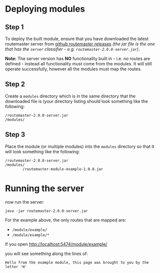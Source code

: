

# Deploying modules

## Step 1

To deploy the built module, ensure that you have downloaded the latest routemaster server from  [github routemaster releases](https://github.com/synapticloop/routemaster/releases) *(the jar file is the one that has the `server` classifier - e.g. `routemaster-2.0.0-server.jar`)*.

**Note:** The server version has **NO** functionality built in - i.e. no routes are defined - instead all functionality must come from the modules.  It will still operate successfully, however all the modules must map the routes.

## Step 2

Create a `modules` directory which is in the same directory that the downloaded file is (your directory listing should look something like the following:


```
/routemaster-2.0.0-server.jar
/modules/
```

## Step 3

Place the module (or multiple modules) into the `modules` directory so that it will look something like the following:

```
/routemaster-2.0.0-server.jar
/modules/
        /routemaster-module-example-1.0.0.jar
```

# Running the server

now run the server:

`java -jar routemaster-2.0.0-server.jar`

For the example above, the only routes that are mapped are: 

 - `/module/example/`
 - `/module/example/*`

If you open [http://localhost:5474/module/example/](http://localhost:5474/module/example/)

you will see something along the lines of:

```
Hello from the example module, this page was brought to you by the letter 'H'
```
